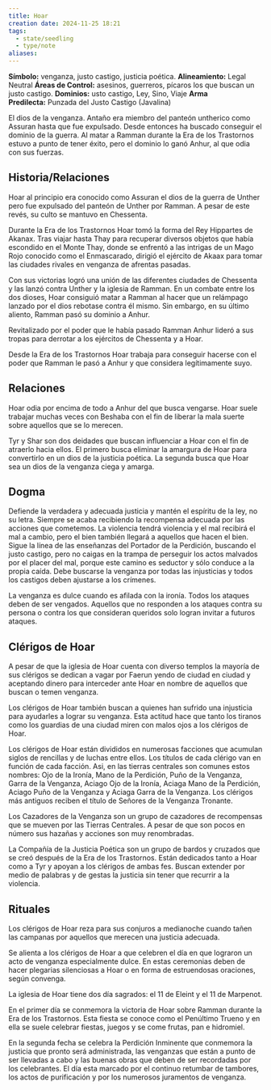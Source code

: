 ```yaml
---
title: Hoar
creation date: 2024-11-25 18:21
tags:
  - state/seedling
  - type/note
aliases:
---
```

**Símbolo:** venganza, justo castigo, justicia poética.
**Alineamiento:** Legal Neutral
**Áreas de Control:** asesinos, guerreros, pícaros los que buscan un justo castigo.
**Dominios:** usto castigo, Ley, Sino, Viaje
**Arma Predilecta:** Punzada del Justo Castigo (Javalina)

El dios de la venganza. Antaño era miembro del panteón untherico como Assuran hasta que fue expulsado. Desde entonces ha buscado conseguir el dominio de la guerra. Al matar a Ramman durante la Era de los Trastornos estuvo a punto de tener éxito, pero el dominio lo ganó Anhur, al que odia con sus fuerzas.

## Historia/Relaciones

Hoar al principio era conocido como Assuran el dios de la guerra de Unther pero fue expulsado del panteón de Unther por Ramman. A pesar de este revés, su culto se mantuvo en Chessenta.

Durante la Era de los Trastornos Hoar tomó la forma del Rey Hippartes de Akanax. Tras viajar hasta Thay para recuperar diversos objetos que había escondido en el Monte Thay, donde se enfrentó a las intrigas de un Mago Rojo conocido como el Enmascarado, dirigió el ejército de Akaax para tomar las ciudades rivales en venganza de afrentas pasadas.

Con sus victorias logró una unión de las diferentes ciudades de Chessenta y las lanzó contra Unther y la iglesia de Ramman. En un combate entre los dos dioses, Hoar consiguió matar a Ramman al hacer que un relámpago lanzado por el dios rebotase contra él mismo. Sin embargo, en su último aliento, Ramman pasó su dominio a Anhur.

Revitalizado por el poder que le había pasado Ramman Anhur lideró a sus tropas para derrotar a los ejércitos de Chessenta y a Hoar.

Desde la Era de los Trastornos Hoar trabaja para conseguir hacerse con el poder que Ramman le pasó a Anhur y que considera legítimamente suyo.

## Relaciones

Hoar odia por encima de todo a Anhur del que busca vengarse. Hoar suele trabajar muchas veces con Beshaba con el fin de liberar la mala suerte sobre aquellos que se lo merecen.

Tyr y Shar son dos deidades que buscan influenciar a Hoar con el fin de atraerlo hacia ellos. El primero busca eliminar la amargura de Hoar para convertirlo en un dios de la justicia poética. La segunda busca que Hoar sea un dios de la venganza ciega y amarga.

## Dogma

Defiende la verdadera y adecuada justicia y mantén el espíritu de la ley, no su letra. Siempre se acaba recibiendo la recompensa adecuada por las acciones que cometemos. La violencia tendrá violencia y el mal recibirá el mal a cambio, pero el bien también llegará a aquellos que hacen el bien. Sigue la línea de las enseñanzas del Portador de la Perdición, buscando el justo castigo, pero no caigas en la trampa de perseguir los actos malvados por el placer del mal, porque este camino es seductor y sólo conduce a la propia caída. Debe buscarse la venganza por todas las injusticias y todos los castigos deben ajustarse a los crímenes.

La venganza es dulce cuando es afilada con la ironía. Todos los ataques deben de ser vengados. Aquellos que no responden a los ataques contra su persona o contra los que consideran queridos solo logran invitar a futuros ataques.

## Clérigos de Hoar

A pesar de que la iglesia de Hoar cuenta con diverso templos la mayoría de sus clérigos se dedican a vagar por Faerun yendo de ciudad en ciudad y aceptando dinero para interceder ante Hoar en nombre de aquellos que buscan o temen venganza.

Los clérigos de Hoar también buscan a quienes han sufrido una injusticia para ayudarles a lograr su venganza. Esta actitud hace que tanto los tiranos como los guardias de una ciudad miren con malos ojos a los clérigos de Hoar.

Los clérigos de Hoar están divididos en numerosas facciones que acumulan siglos de rencillas y de luchas entre ellos. Los títulos de cada clérigo van en función de cada facción. Asi, en las tierras centrales son comunes estos nombres: Ojo de la Ironía, Mano de la Perdición, Puño de la Venganza, Garra de la Venganza, Aciago Ojo de la Ironía, Aciaga Mano de la Perdición, Aciago Puño de la Venganza y Aciaga Garra de la Venganza. Los clérigos más antiguos reciben el título de Señores de la Venganza Tronante.

Los Cazadores de la Venganza son un grupo de cazadores de recompensas que se mueven por las Tierras Centrales. A pesar de que son pocos en número sus hazañas y acciones son muy renombradas.

La Compañía de la Justicia Poética son un grupo de bardos y cruzados que se creó después de la Era de los Trastornos. Están dedicados tanto a Hoar como a Tyr y apoyan a los clérigos de ambas fes. Buscan extender por medio de palabras y de gestas la justicia sin tener que recurrir a la violencia.

## Rituales

Los clérigos de Hoar reza para sus conjuros a medianoche cuando tañen las campanas por aquellos que merecen una justicia adecuada.

Se alienta a los clérigos de Hoar a que celebren el día en que lograron un acto de venganza especialmente dulce. En estas ceremonias deben de hacer plegarias silenciosas a Hoar o en forma de estruendosas oraciones, según convenga.

La iglesia de Hoar tiene dos día sagrados: el 11 de Eleint y el 11 de Marpenot.

En el primer día se conmemora la victoria de Hoar sobre Ramman durante la Era de los Trastornos. Esta fiesta se conoce como el Penúltimo Trueno y en ella se suele celebrar fiestas, juegos y se come frutas, pan e hidromiel.

En la segunda fecha se celebra la Perdición Inminente que conmemora la justicia que pronto será administrada, las venganzas que están a punto de ser llevadas a cabo y las buenas obras que deben de ser recordadas por los celebrantes. El día esta marcado por el continuo retumbar de tambores, los actos de purificación y por los numerosos juramentos de venganza.